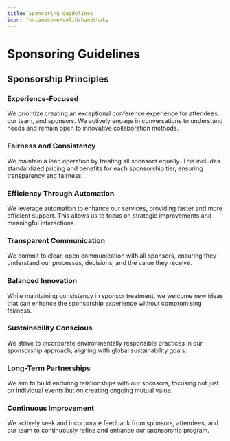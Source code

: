 ```yaml
---
title: Sponsoring Guidelines
icon: fontawesome/solid/handshake
---
```

# Sponsoring Guidelines

## Sponsorship Principles

### Experience-Focused

We prioritize creating an exceptional conference experience for attendees, our team, and sponsors. We actively engage in
conversations to understand needs and remain open to innovative collaboration methods.

### Fairness and Consistency

We maintain a lean operation by treating all sponsors equally. This includes standardized pricing and benefits for each
sponsorship tier, ensuring transparency and fairness.

### Efficiency Through Automation

We leverage automation to enhance our services, providing faster and more efficient support. This allows us to focus on
strategic improvements and meaningful interactions.

### Transparent Communication

We commit to clear, open communication with all sponsors, ensuring they understand our processes, decisions, and the
value they receive.

### Balanced Innovation

While maintaining consistency in sponsor treatment, we welcome new ideas that can enhance the sponsorship experience
without compromising fairness.

### Sustainability Conscious

We strive to incorporate environmentally responsible practices in our sponsorship approach, aligning with global
sustainability goals.

### Long-Term Partnerships

We aim to build enduring relationships with our sponsors, focusing not just on individual events but on creating ongoing
mutual value.

### Continuous Improvement

We actively seek and incorporate feedback from sponsors, attendees, and our team to continuously refine and enhance our
sponsorship program.
